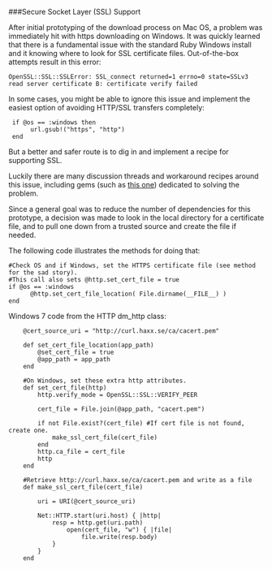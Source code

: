 ###Secure Socket Layer (SSL) Support

After initial prototyping of the download process on Mac OS, a problem was immediately hit with https downloading on Windows. It was quickly learned that there is a fundamental issue with the standard Ruby Windows install and it knowing where to look for SSL certificate files. Out-of-the-box attempts result in this error: 

```
OpenSSL::SSL::SSLError: SSL_connect returned=1 errno=0 state=SSLv3 read server certificate B: certificate verify failed
```

In some cases, you might be able to ignore this issue and implement the easiest option of avoiding HTTP/SSL transfers completely:

     if @os == :windows then
          url.gsub!("https", "http")
     end

But a better and safer route is to dig in and implement a recipe for supporting SSL.

Luckily there are many discussion threads and workaround recipes around this issue, including gems (such as [this one](https://github.com/wingrunr21/ssl_certifier)) dedicated to solving the problem.   

Since a general goal was to reduce the number of dependencies for this prototype, a decision was made to look in the local directory for a certificate file, and to pull one down from a trusted source and create the file if needed.  

The following code illustrates the methods for doing that:

```
#Check OS and if Windows, set the HTTPS certificate file (see method for the sad story).
#This call also sets @http.set_cert_file = true
if @os == :windows
      @http.set_cert_file_location( File.dirname(__FILE__) )
end
```

Windows 7 code from the HTTP dm_http class:

```
    @cert_source_uri = "http://curl.haxx.se/ca/cacert.pem"
```

```
    def set_cert_file_location(app_path)
        @set_cert_file = true
        @app_path = app_path
    end

    #On Windows, set these extra http attributes.
    def set_cert_file(http)
        http.verify_mode = OpenSSL::SSL::VERIFY_PEER

        cert_file = File.join(@app_path, "cacert.pem")

        if not File.exist?(cert_file) #If cert file is not found, create one.
            make_ssl_cert_file(cert_file)
        end
        http.ca_file = cert_file
        http
    end

    #Retrieve http://curl.haxx.se/ca/cacert.pem and write as a file
    def make_ssl_cert_file(cert_file)

        uri = URI(@cert_source_uri)

        Net::HTTP.start(uri.host) { |http|
            resp = http.get(uri.path)
                open(cert_file, "w") { |file|
                    file.write(resp.body)
            }
        }
    end
```
